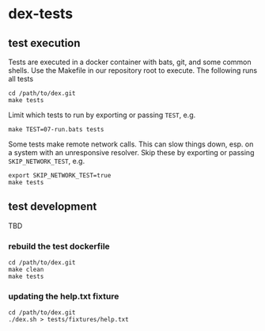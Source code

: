# dex-tests


## test execution

Tests are executed in a docker container with bats, git, and some common shells.
Use the Makefile in our repository root to execute. The following runs all tests

```
cd /path/to/dex.git
make tests
```

Limit which tests to run by exporting or passing `TEST`, e.g.
```
make TEST=07-run.bats tests
```

Some tests make remote network calls. This can slow things down, esp.
on a system with an unresponsive resolver. Skip these by exporting or passing `SKIP_NETWORK_TEST`, e.g.

```
export SKIP_NETWORK_TEST=true
make tests
```


## test development

TBD

### rebuild the test dockerfile

```
cd /path/to/dex.git
make clean
make tests
```

### updating the help.txt fixture

```
cd /path/to/dex.git
./dex.sh > tests/fixtures/help.txt
```
